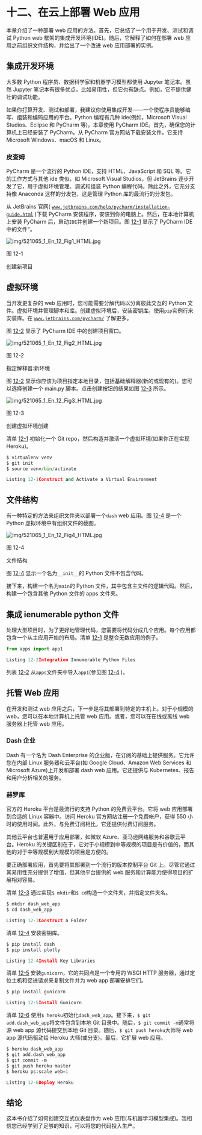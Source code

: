 # 十二、在云上部署 Web 应用

本章介绍了一种部署 web 应用的方法。首先，它总结了一个用于开发、测试和调试 Python web 框架的集成开发环境(IDE)。随后，它解释了如何在部署 web 应用之前组织文件结构，并给出了一个改进 web 应用部署的实例。

## 集成开发环境

大多数 Python 程序员、数据科学家和机器学习模型都使用 Jupyter 笔记本。虽然 Jupyter 笔记本有很多优点，比如易用性，但它也有缺点。例如，它不提供健壮的调试功能。

如果你打算开发、测试和部署，我建议你使用集成开发——一个使程序员能够编写、组装和编码应用的平台。Python 编程有几种 ide(例如，Microsoft Visual Studios、Eclipse 和 PyCharm 等)。本章使用 PyCharm IDE。首先，确保您的计算机上已经安装了 PyCharm。从 PyCharm 官方网站下载安装文件。它支持 Microsoft Windows、macOS 和 Linux。

### 皮查姆

PyCharm 是一个流行的 Python IDE，支持 HTML、JavaScript 和 SQL 等。它的工作方式与其他 ide 类似，如 Microsoft Visual Studios，但 JetBrains 逐步开发了它，用于虚拟环境管理、调试和组装 Python 编程代码。除此之外，它充分支持像 Anaconda 这样的分发包，这是管理 Python 库的最流行的分发包。

从 JetBrains 官网( [`www.jetbrains.com/help/pycharm/installation-guide.html`](http://www.jetbrains.com/help/pycharm/installation-guide.html) )下载 PyCharm 安装程序，安装到你的电脑上。然后，在本地计算机上安装 PyCharm 后，启动`IDE`并创建一个新项目。图 [12-1](#Fig1) 显示了 PyCharm IDE 中的文件`”`。

![img/521065_1_En_12_Fig1_HTML.jpg](img/521065_1_En_12_Fig1_HTML.jpg)

图 12-1

创建新项目

## 虚拟环境

当开发更复杂的 web 应用时，您可能需要分解代码以分离彼此交互的 Python 文件。虚拟环境并管理脚本和库。创建虚拟环境后，安装密钥库。使用`pip`实例行来安装库。在 [`www.jetbrains.com/pycharm/`](http://www.jetbrains.com/pycharm/) 了解更多。

图 [12-2](#Fig2) 显示了 PyCharm IDE 中的创建项目窗口。

![img/521065_1_En_12_Fig2_HTML.jpg](img/521065_1_En_12_Fig2_HTML.jpg)

图 12-2

指定解释器:新环境

图 [12-2](#Fig2) 显示你应该为项目指定本地目录，包括基础解释器(新的或现有的)。您可以选择创建一个 main.py 脚本。点击创建按钮的结果如图 [12-3](#Fig3) 所示。

![img/521065_1_En_12_Fig3_HTML.jpg](img/521065_1_En_12_Fig3_HTML.jpg)

图 12-3

创建虚拟环境创建

清单 [12-1](#PC1) 初始化一个 Git repo，然后构造并激活一个虚拟环境(如果你正在实现 Heroku)。

```py
$ virtualenv venv
$ git init
$ source venv/bin/activate

Listing 12-1Construct and Activate a Virtual Environment

```

## 文件结构

有一种特定的方法来组织文件夹以部署一个`dash` web 应用。图 [12-4](#Fig4) 是一个 Python 虚拟环境中有组织文件的截图。

![img/521065_1_En_12_Fig4_HTML.jpg](img/521065_1_En_12_Fig4_HTML.jpg)

图 12-4

文件结构

图 [12-4](#Fig4) 显示一个名为`__init__`的 Python 文件不包含代码。

接下来，构建一个名为`main`的 Python 文件，其中包含主文件的逻辑代码。然后，构建一个包含其他 Python 文件的 apps 文件夹。

## 集成 ienumerable python 文件

处理大型项目时，为了更好地管理代码，您需要将代码分成几个应用。每个应用都包含一个从主应用开始的布局。清单 [12-1](#PC1) 是整合无数应用的例子。

```py
from apps import app1

Listing 12-2Integration Innumerable Python Files

```

列表 [12-2](#PC2) 从`apps`文件夹中导入`app1`(参见图 [12-4](#Fig4) )。

## 托管 Web 应用

在开发和测试 web 应用之后，下一步是将其部署到特定的主机上。对于小规模的 web，您可以在本地计算机上托管 web 应用。或者，您可以在在线或离线 web 服务器上托管 web 应用。

### Dash 企业

Dash 有一个名为 Dash Enterprise 的企业版，在订阅的基础上提供服务。它允许您在内部 Linux 服务器和云平台(如 Google Cloud、Amazon Web Services 和 Microsoft Azure)上开发和部署 dash web 应用。它还提供与 Kubernetes、报告和用户分析相关的服务。

### 赫罗库

官方的 Heroku 平台是最流行的支持 Python 的免费云平台。它将 web 应用部署到合适的 Linux 容器中。访问 Heroku 官方网站注册一个免费帐户，获得 550 小时的使用时间。此外，与免费订阅相比，它还提供付费订阅服务。

其他云平台也普遍用于应用部署，如微软 Azure、亚马逊网络服务和谷歌云平台。Heroku 的关键区别在于，它对于小规模到中等规模的项目是有价值的，而其他的对于中等规模到大规模的项目是方便的。

要正确部署应用，首先要将其部署到一个流行的版本控制平台 Git 上。尽管它通过其易用性充分提供了增值，但其他平台提供的 web 服务和计算能力使得项目的扩展相对容易。

清单 [12-3](#PC3) 通过实现`$ mkdir`和`$ cd`构造一个文件夹，并指定文件夹名。

```py
$ mkdir dash_web_app
$ cd dash_web_app

Listing 12-3Construct a Folder

```

清单 [12-4](#PC4) 安装密钥库。

```py
$ pip install dash
$ pip install plotly

Listing 12-4Install Key Libraries

```

清单 [12-5](#PC5) 安装`gunicorn`，它的共同点是一个专用的 WSGI HTTP 服务器，通过定位主机和促进请求来复制文件并为 web app 部署安排它们。

```py
$ pip install gunicorn

Listing 12-5Install Gunicorn

```

清单 [12-6](#PC6) 使用`$ heroku`初始化`dash_web_app`。接下来，`$ git add.dash_web_app`将文件包含到本地 Git 目录中。随后，`$ git commit -m`通常将源 web app 源代码提交到本地 Git 目录。随后，`$ git push heroku`大师将 web app 源代码驱动给 Heroku 大师(或分支)。最后，它扩展 web 应用。

```py
$ heroku dash_web_app
$ git add.dash_web_app
$ git commit -m
$ git push heroku master
$ heroku ps:scale web=1

Listing 12-6Deploy Heroku

```

## 结论

这本书介绍了如何创建交互式仪表盘作为 web 应用(与机器学习模型集成)。我相信您已经学到了足够的知识，可以将您的代码投入生产。